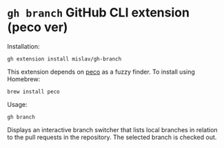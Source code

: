 # `gh branch` GitHub CLI extension (peco ver)

Installation:
```
gh extension install mislav/gh-branch
```

This extension depends on [peco](https://github.com/peco/peco) as a fuzzy finder. To install using Homebrew:
```
brew install peco
```

Usage:
```
gh branch
```

Displays an interactive branch switcher that lists local branches in relation
to the pull requests in the repository. The selected branch is checked out.
